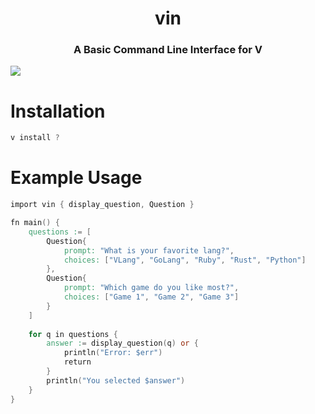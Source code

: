 <h1 align="center">
vin
</h1>

<h3 align="center">
A Basic Command Line Interface for V
</h3>

[![](https://github.com/user-attachments/assets/0dccb22a-eea6-4b55-8e8c-927b30d05843)](https://github.com/user-attachments/assets/0dccb22a-eea6-4b55-8e8c-927b30d05843)

# Installation
```V
v install ?
```
# Example Usage
```V
import vin { display_question, Question }

fn main() {
    questions := [
        Question{
            prompt: "What is your favorite lang?",
            choices: ["VLang", "GoLang", "Ruby", "Rust", "Python"]
        },
        Question{
            prompt: "Which game do you like most?",
            choices: ["Game 1", "Game 2", "Game 3"]
        }
    ]
    
    for q in questions {
        answer := display_question(q) or {
            println("Error: $err")
            return
        }
        println("You selected $answer")
    }
}
```

